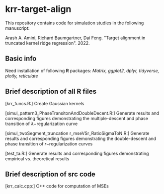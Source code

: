 # krr-target-align
This repository contains code for simulation studies in the following manuscript:

Arash A. Amini, Richard Baumgartner, Dai Feng. "Target alignment in truncated kernel ridge regression". 2022.

## Basic info
Need installation of following **R** packages: *Matrix, ggplot2, dplyr, tidyverse, plotly, reticulate*

## Brief description of all R files

[krr_funcs.R:] Create Gaussian kernels

[simul_pattern3_PhaseTransitonAndDoubleDecent.R:] Generate results and corresponding figures demonstrating the multiple-descent and phase transition of $\lambda-$regularization curve

[simul_twoSegment_truncation r_mseVSr_RatioSigmaToN.R:] Generate results and corresponding figures demonstrating the double-descent and phase transition of $r-$regularization curves

[test_ta.R:] Generate results and corresponding figures demonstrating empirical vs. theoretical results

## Brief description of src code
[krr_calc.cpp:] C++ code for computation of MSEs
